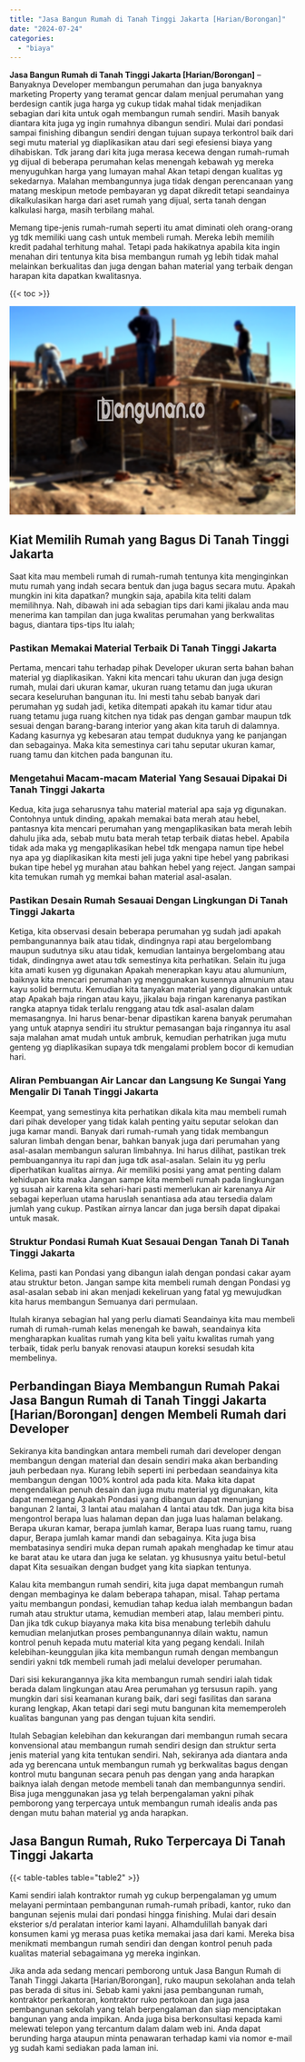 ```yaml
---
title: "Jasa Bangun Rumah di Tanah Tinggi Jakarta [Harian/Borongan]"
date: "2024-07-24"
categories: 
  - "biaya"
---
```


**Jasa Bangun Rumah di Tanah Tinggi Jakarta \[Harian/Borongan\]** – Banyaknya Developer membangun perumahan dan juga banyaknya marketing Property yang teramat gencar dalam menjual perumahan yang berdesign cantik juga harga yg cukup tidak mahal tidak menjadikan sebagian dari kita untuk ogah membangun rumah sendiri. Masih banyak diantara kita juga yg ingin rumahnya dibangun sendiri. Mulai dari pondasi sampai finishing dibangun sendiri dengan tujuan supaya terkontrol baik dari segi mutu material yg diaplikasikan atau dari segi efesiensi biaya yang dihabiskan. Tdk jarang dari kita juga merasa kecewa dengan rumah-rumah yg dijual di beberapa perumahan kelas menengah kebawah yg mereka menyuguhkan harga yang lumayan mahal Akan tetapi dengan kualitas yg sekedarnya. Malahan membangunnya juga tidak dengan perencanaan yang matang meskipun metode pembayaran yg dapat dikredit tetapi seandainya dikalkulasikan harga dari aset rumah yang dijual, serta tanah dengan kalkulasi harga, masih terbilang mahal.

Memang tipe-jenis rumah-rumah seperti itu amat diminati oleh orang-orang yg tdk memiliki uang cash untuk membeli rumah. Mereka lebih memilih kredit padahal terhitung mahal. Tetapi pada hakikatnya apabila kita ingin menahan diri tentunya kita bisa membangun rumah yg lebih tidak mahal melainkan berkualitas dan juga dengan bahan material yang terbaik dengan harapan kita dapatkan kwalitasnya.

{{< toc >}}

![Jasa Bangun Rumah di Tanah Tinggi Jakarta [Harian/Borongan]](/images/borong-bangunan-20.png)

## Kiat Memilih Rumah yang Bagus Di Tanah Tinggi Jakarta

Saat kita mau membeli rumah di rumah-rumah tentunya kita menginginkan mutu rumah yang indah secara bentuk dan juga bagus secara mutu. Apakah mungkin ini kita dapatkan? mungkin saja, apabila kita teliti dalam memilihnya. Nah, dibawah ini ada sebagian tips dari kami jikalau anda mau menerima kan tampilan dan juga kwalitas perumahan yang berkwalitas bagus, diantara tips-tips Itu ialah;

### Pastikan Memakai Material Terbaik Di Tanah Tinggi Jakarta

Pertama, mencari tahu terhadap pihak Developer ukuran serta bahan bahan material yg diaplikasikan. Yakni kita mencari tahu ukuran dan juga design rumah, mulai dari ukuran kamar, ukuran ruang tetamu dan juga ukuran secara keseluruhan bangunan itu. Ini mesti tahu sebab banyak dari perumahan yg sudah jadi, ketika ditempati apakah itu kamar tidur atau ruang tetamu juga ruang kitchen nya tidak pas dengan gambar maupun tdk sesuai dengan barang-barang interior yang akan kita taruh di dalamnya. Kadang kasurnya yg kebesaran atau tempat duduknya yang ke panjangan dan sebagainya. Maka kita semestinya cari tahu seputar ukuran kamar, ruang tamu dan kitchen pada bangunan itu.

### Mengetahui Macam-macam Material Yang Sesauai Dipakai Di Tanah Tinggi Jakarta

Kedua, kita juga seharusnya tahu material material apa saja yg digunakan. Contohnya untuk dinding, apakah memakai bata merah atau hebel, pantasnya kita mencari perumahan yang mengaplikasikan bata merah lebih dahulu jika ada, sebab mutu bata merah tetap terbaik diatas hebel. Apabila tidak ada maka yg mengaplikasikan hebel tdk mengapa namun tipe hebel nya apa yg diaplikasikan kita mesti jeli juga yakni tipe hebel yang pabrikasi bukan tipe hebel yg murahan atau bahkan hebel yang reject. Jangan sampai kita temukan rumah yg memkai bahan material asal-asalan.

### Pastikan Desain Rumah Sesauai Dengan Lingkungan Di Tanah Tinggi Jakarta

Ketiga, kita observasi desain beberapa perumahan yg sudah jadi apakah pembangunannya baik atau tidak, dindingnya rapi atau bergelombang maupun sudutnya siku atau tidak, kemudian lantainya bergelombang atau tidak, dindingnya awet atau tdk semestinya kita perhatikan. Selain itu juga kita amati kusen yg digunakan Apakah menerapkan kayu atau alumunium, baiknya kita mencari perumahan yg menggunakan kusennya almunium atau kayu solid bermutu. Kemudian kita tanyakan material yang digunakan untuk atap Apakah baja ringan atau kayu, jikalau baja ringan karenanya pastikan rangka atapnya tidak terlalu renggang atau tdk asal-asalan dalam memasangnya. Ini harus benar-benar dipastikan karena banyak perumahan yang untuk atapnya sendiri itu struktur pemasangan baja ringannya itu asal saja malahan amat mudah untuk ambruk, kemudian perhatrikan juga mutu genteng yg diaplikasikan supaya tdk mengalami problem bocor di kemudian hari.

### Aliran Pembuangan Air Lancar dan Langsung Ke Sungai Yang Mengalir Di Tanah Tinggi Jakarta

Keempat, yang semestinya kita perhatikan dikala kita mau membeli rumah dari pihak developer yang tidak kalah penting yaitu seputar selokan dan juga kamar mandi. Banyak dari rumah-rumah yang tidak membangun saluran limbah dengan benar, bahkan banyak juga dari perumahan yang asal-asalan membangun saluran limbahnya. Ini harus dilihat, pastikan trek pembuangannya itu rapi dan juga tdk asal-asalan. Selain itu yg perlu diperhatikan kualitas airnya. Air memiliki posisi yang amat penting dalam kehidupan kita maka Jangan sampe kita membeli rumah pada lingkungan yg susah air karena kita sehari-hari pasti memerlukan air karenanya Air sebagai keperluan utama haruslah senantiasa ada atau tersedia dalam jumlah yang cukup. Pastikan airnya lancar dan juga bersih dapat dipakai untuk masak.

### Struktur Pondasi Rumah Kuat Sesauai Dengan Tanah Di Tanah Tinggi Jakarta

Kelima, pasti kan Pondasi yang dibangun ialah dengan pondasi cakar ayam atau struktur beton. Jangan sampe kita membeli rumah dengan Pondasi yg asal-asalan sebab ini akan menjadi kekeliruan yang fatal yg mewujudkan kita harus membangun Semuanya dari permulaan.

Itulah kiranya sebagian hal yang perlu diamati Seandainya kita mau membeli rumah di rumah-rumah kelas menengah ke bawah, seandainya kita mengharapkan kualitas rumah yang kita beli yaitu kwalitas rumah yang terbaik, tidak perlu banyak renovasi ataupun koreksi sesudah kita membelinya.

## Perbandingan Biaya Membangun Rumah Pakai Jasa Bangun Rumah di Tanah Tinggi Jakarta \[Harian/Borongan\] dengen Membeli Rumah dari Developer

Sekiranya kita bandingkan antara membeli rumah dari developer dengan membangun dengan material dan desain sendiri maka akan berbanding jauh perbedaan nya. Kurang lebih seperti ini perbedaan seandainya kita membangun dengan 100% kontrol ada pada kita. Maka kita dapat mengendalikan penuh desain dan juga mutu material yg digunakan, kita dapat memegang Apakah Pondasi yang dibangun dapat menunjang bangunan 2 lantai, 3 lantai atau malahan 4 lantai atau tdk. Dan juga kita bisa mengontrol berapa luas halaman depan dan juga luas halaman belakang. Berapa ukuran kamar, berapa jumlah kamar, Berapa luas ruang tamu, ruang dapur, Berapa jumlah kamar mandi dan sebagainya. Kita juga bisa membatasinya sendiri muka depan rumah apakah menghadap ke timur atau ke barat atau ke utara dan juga ke selatan. yg khususnya yaitu betul-betul dapat Kita sesuaikan dengan budget yang kita siapkan tentunya.

Kalau kita membangun rumah sendiri, kita juga dapat membangun rumah dengan membaginya ke dalam beberapa tahapan, misal. Tahap pertama yaitu membangun pondasi, kemudian tahap kedua ialah membangun badan rumah atau struktur utama, kemudian memberi atap, lalau memberi pintu. Dan jika tdk cukup biayanya maka kita bisa menabung terlebih dahulu kemudian melanjutkan proses pembangunannya dilain waktu, namun kontrol penuh kepada mutu material kita yang pegang kendali. Inilah kelebihan-keunggulan jika kita membangun rumah dengan membangun sendiri yakni tdk membeli rumah jadi melalui developer perumahan.

Dari sisi kekurangannya jika kita membangun rumah sendiri ialah tidak berada dalam lingkungan atau Area perumahan yg tersusun rapih. yang mungkin dari sisi keamanan kurang baik, dari segi fasilitas dan sarana kurang lengkap, Akan tetapi dari segi mutu bangunan kita mememperoleh kualitas bangunan yang pas dengan tujuan kita sendiri.

Itulah Sebagian kelebihan dan kekurangan dari membangun rumah secara konvensional atau membangun rumah sendiri design dan struktur serta jenis material yang kita tentukan sendiri. Nah, sekiranya ada diantara anda ada yg berencana untuk membangun rumah yg berkwalitas bagus dengan kontrol mutu bangunan secara penuh pas dengan yang anda harapkan baiknya ialah dengan metode membeli tanah dan membangunnya sendiri. Bisa juga menggunakan jasa yg telah berpengalaman yakni pihak pemborong yang terpercaya untuk membangun rumah idealis anda pas dengan mutu bahan material yg anda harapkan.

## Jasa Bangun Rumah, Ruko Terpercaya Di Tanah Tinggi Jakarta

{{< table-tables table="table2" >}}

Kami sendiri ialah kontraktor rumah yg cukup berpengalaman yg umum melayani permintaan pembangunan rumah-rumah pribadi, kantor, ruko dan bangunan sejenis mulai dari pondasi hingga finishing. Mulai dari desain eksterior s/d peralatan interior kami layani. Alhamdulillah banyak dari konsumen kami yg merasa puas ketika memakai jasa dari kami. Mereka bisa menikmati membangun rumah sendiri dan dengan kontrol penuh pada kualitas material sebagaimana yg mereka inginkan.

Jika anda ada sedang mencari pemborong untuk Jasa Bangun Rumah di Tanah Tinggi Jakarta \[Harian/Borongan\], ruko maupun sekolahan anda telah pas berada di situs ini. Sebab kami yakni jasa pembangunan rumah, kontraktor perkantoran, kontraktor ruko pertokoan dan juga jasa pembangunan sekolah yang telah berpengalaman dan siap menciptakan bangunan yang anda impikan. Anda juga bisa berkonsultasi kepada kami melewati telepon yang tercantum dalam dalam web ini. Anda dapat berunding harga ataupun minta penawaran terhadap kami via nomor e-mail yg sudah kami sediakan pada laman ini.
